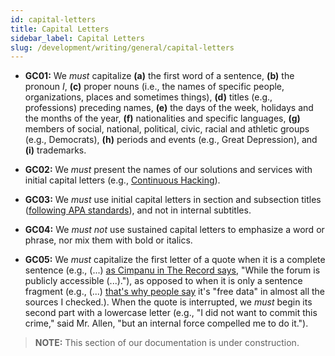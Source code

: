 ```yaml
---
id: capital-letters
title: Capital Letters
sidebar_label: Capital Letters
slug: /development/writing/general/capital-letters
---
```


* **GC01:** We *must* capitalize **(a)** the first word of a sentence,
  **(b)** the pronoun *I*, **(c)** proper nouns
  (i.e., the names of specific people, organizations,
  places and sometimes things),
  **(d)** titles (e.g., professions) preceding names,
  **(e)** the days of the week, holidays and the months of the year,
  **(f)** nationalities and specific languages,
  **(g)** members of social, national, political,
  civic, racial and athletic groups (e.g., Democrats),
  **(h)** periods and events (e.g., Great Depression),
  and **(i)** trademarks.

* **GC02:** We *must* present the names of our solutions and services
  with initial capital letters (e.g., [Continuous Hacking](https://fluidattacks.com/services/continuous-hacking/)).

* **GC03:** We *must* use initial capital letters
  in section and subsection titles
  ([following APA standards](https://capitalizemytitle.com/style/APA/)),
  and not in internal subtitles.

* **GC04:** We *must not* use sustained capital letters to emphasize a word or phrase,
  nor mix them with bold or italics.

* **GC05:** We *must* capitalize the first letter of a quote
  when it is a complete sentence
  (e.g., (...) [as Cimpanu in The Record says](https://fluidattacks.com/blog/facebook-data-leak/),
  "While the forum is publicly accessible (...)."),
  as opposed to when it is only a sentence fragment
  (e.g., (...) [that's why people say](https://fluidattacks.com/blog/facebook-data-leak/)
  it's "free data" in almost all the sources I checked.).
  When the quote is interrupted,
  we *must* begin its second part with a lowercase letter
  (e.g., "I did not want to commit this crime," said Mr. Allen,
  "but an internal force compelled me to do it.").

> **NOTE:**
> This section of our documentation is under construction.
